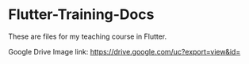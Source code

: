 # Flutter-Training-Docs
These are files for my teaching course in Flutter.

Google Drive Image link: 
https://drive.google.com/uc?export=view&id=
